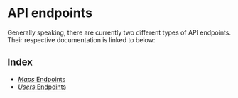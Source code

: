 # API endpoints

Generally speaking, there are currently two different types of API endpoints. Their respective documentation is linked to below:

## Index

* [_Maps_ Endpoints](maps.md)
* [_Users_ Endpoints](users.md)

